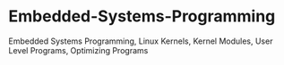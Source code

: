 # Embedded-Systems-Programming
Embedded Systems Programming, Linux Kernels, Kernel Modules, User Level Programs, Optimizing Programs
